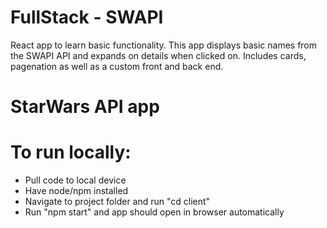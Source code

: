 # FullStack - SWAPI

React app to learn basic functionality.
This app displays basic names from the SWAPI API and expands on details when clicked on.
Includes cards, pagenation as well as a custom front and back end.

# StarWars API app

# To run locally:  
  - Pull code to local device  
  - Have node/npm installed  
  - Navigate to project folder and run "cd client"  
  - Run "npm start" and app should open in browser automatically  
